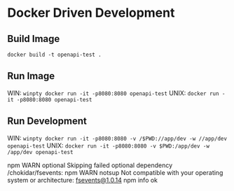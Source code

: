 Docker Driven Development
=========================

## Build Image

`docker build -t openapi-test .`

## Run Image

WIN: `winpty docker run -it -p8080:8080 openapi-test`
UNIX: `docker run -it -p8080:8080 openapi-test`


## Run Development

WIN: `winpty docker run -it -p8080:8080 -v /$PWD://app/dev -w //app/dev openapi-test`
UNIX: `docker run -it -p8080:8080 -v $PWD:/app/dev -w /app/dev openapi-test`


npm WARN optional Skipping failed optional dependency /chokidar/fsevents:
npm WARN notsup Not compatible with your operating system or architecture: fsevents@1.0.14
npm info ok
